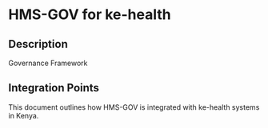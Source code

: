 # HMS-GOV for ke-health

## Description

Governance Framework

## Integration Points

This document outlines how HMS-GOV is integrated with ke-health systems in Kenya.
